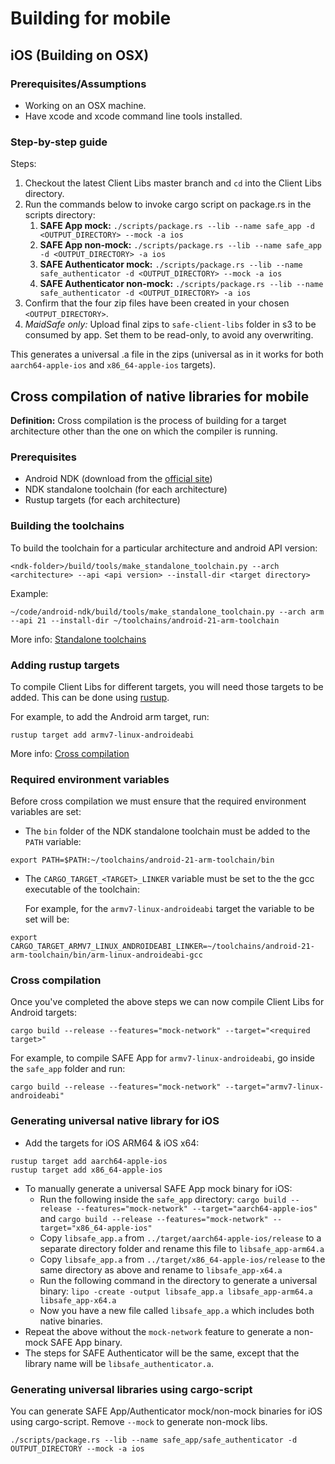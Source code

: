 # Building for mobile

## iOS (Building on OSX)

### Prerequisites/Assumptions

- Working on an OSX machine.
- Have xcode and xcode command line tools installed.

### Step-by-step guide

Steps:

1. Checkout the latest Client Libs master branch and `cd` into the Client Libs directory.
1. Run the commands below to invoke cargo script on package.rs in the scripts directory:
    1. **SAFE App mock:** `./scripts/package.rs --lib --name safe_app -d <OUTPUT_DIRECTORY> --mock -a ios`
    1. **SAFE App non-mock:** `./scripts/package.rs --lib --name safe_app -d <OUTPUT_DIRECTORY> -a ios`
    1. **SAFE Authenticator mock:** `./scripts/package.rs --lib --name safe_authenticator -d <OUTPUT_DIRECTORY> --mock -a ios`
    1. **SAFE Authenticator non-mock:** `./scripts/package.rs --lib --name safe_authenticator -d <OUTPUT_DIRECTORY> -a ios`
1. Confirm that the four zip files have been created in your chosen `<OUTPUT_DIRECTORY>`.
1. *MaidSafe only:* Upload final zips to `safe-client-libs` folder in s3 to be consumed by app. Set them to be read-only, to avoid any overwriting.

This generates a universal .a file in the zips (universal as in it works for both `aarch64-apple-ios` and `x86_64-apple-ios` targets).

## Cross compilation of native libraries for mobile

**Definition:** Cross compilation is the process of building for a target architecture other than the one on which the compiler is running.

### Prerequisites

- Android NDK (download from the [official site](https://developer.android.com/ndk/downloads/))
- NDK standalone toolchain (for each architecture)
- Rustup targets (for each architecture)

### Building the toolchains

To build the toolchain for a particular architecture and android API version:

```shell
<ndk-folder>/build/tools/make_standalone_toolchain.py --arch <architecture> --api <api version> --install-dir <target directory>
```

Example:

```shell
~/code/android-ndk/build/tools/make_standalone_toolchain.py --arch arm --api 21 --install-dir ~/toolchains/android-21-arm-toolchain
```

More info: [Standalone toolchains](https://developer.android.com/ndk/guides/standalone_toolchain)

### Adding rustup targets

To compile Client Libs for different targets, you will need those targets to be added. This can be done using [rustup](https://github.com/rust-lang-nursery/rustup.rs).

For example, to add the Android arm target, run:

```shell
rustup target add armv7-linux-androideabi
```

More info: [Cross compilation](https://github.com/rust-lang-nursery/rustup.rs#cross-compilation)

### Required environment variables

Before cross compilation we must ensure that the required environment variables are set:

- The `bin` folder of the NDK standalone toolchain must be added to the `PATH` variable:

```shell
export PATH=$PATH:~/toolchains/android-21-arm-toolchain/bin
```

- The `CARGO_TARGET_<TARGET>_LINKER` variable must be set to the the gcc executable of the toolchain:

    For example, for the `armv7-linux-androideabi` target the variable to be set will be:

```shell
export CARGO_TARGET_ARMV7_LINUX_ANDROIDEABI_LINKER=~/toolchains/android-21-arm-toolchain/bin/arm-linux-androideabi-gcc
```

### Cross compilation

Once you've completed the above steps we can now compile Client Libs for Android targets:

```shell
cargo build --release --features="mock-network" --target="<required target>"
```

For example, to compile SAFE App for `armv7-linux-androideabi`, go inside the `safe_app` folder and run:

```shell
cargo build --release --features="mock-network" --target="armv7-linux-androideabi"
```

### Generating universal native library for iOS

- Add the targets for iOS ARM64 & iOS x64:

```shell
rustup target add aarch64-apple-ios
rustup target add x86_64-apple-ios
```

- To manually generate a universal SAFE App mock binary for iOS:
    - Run the following inside the `safe_app` directory: `cargo build --release --features="mock-network" --target="aarch64-apple-ios"` and `cargo build --release --features="mock-network" --target="x86_64-apple-ios"`
    - Copy `libsafe_app.a` from `../target/aarch64-apple-ios/release` to a separate directory folder and rename this file to `libsafe_app-arm64.a`
    - Copy `libsafe_app.a` from `../target/x86_64-apple-ios/release` to the same directory as above and rename to `libsafe_app-x64.a`
    - Run the following command in the directory to generate a universal binary: `lipo -create -output libsafe_app.a libsafe_app-arm64.a libsafe_app-x64.a`
    - Now you have a new file called `libsafe_app.a` which includes both native binaries.
- Repeat the above without the `mock-network` feature to generate a non-mock SAFE App binary.
- The steps for SAFE Authenticator will be the same, except that the library name will be `libsafe_authenticator.a`.

### Generating universal libraries using cargo-script

You can generate SAFE App/Authenticator mock/non-mock binaries for iOS using cargo-script. Remove `--mock` to generate non-mock libs.

```shell
./scripts/package.rs --lib --name safe_app/safe_authenticator -d OUTPUT_DIRECTORY --mock -a ios
```
